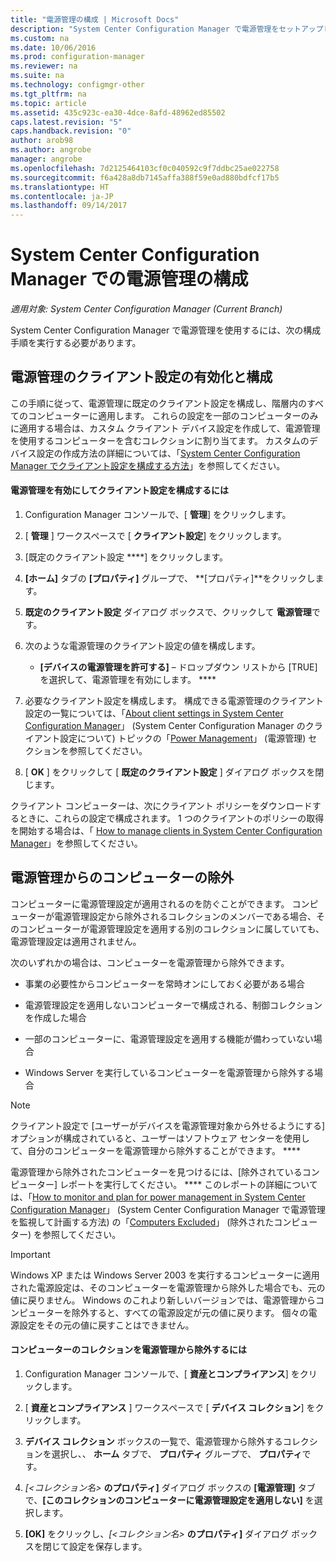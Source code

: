 ```yaml
---
title: "電源管理の構成 | Microsoft Docs"
description: "System Center Configuration Manager で電源管理をセットアップします。"
ms.custom: na
ms.date: 10/06/2016
ms.prod: configuration-manager
ms.reviewer: na
ms.suite: na
ms.technology: configmgr-other
ms.tgt_pltfrm: na
ms.topic: article
ms.assetid: 435c923c-ea30-4dce-8afd-48962ed85502
caps.latest.revision: "5"
caps.handback.revision: "0"
author: arob98
ms.author: angrobe
manager: angrobe
ms.openlocfilehash: 7d2125464103cf0c040592c9f7ddbc25ae022758
ms.sourcegitcommit: f6a428a8db7145affa388f59e0ad880bdfcf17b5
ms.translationtype: HT
ms.contentlocale: ja-JP
ms.lasthandoff: 09/14/2017
---
```

# <a name="configuring-power-management-in-system-center-configuration-manager"></a>System Center Configuration Manager での電源管理の構成

*適用対象: System Center Configuration Manager (Current Branch)*

System Center Configuration Manager で電源管理を使用するには、次の構成手順を実行する必要があります。  

## <a name="enable-and-configure-power-management-client-settings"></a>電源管理のクライアント設定の有効化と構成  
 この手順に従って、電源管理に既定のクライアント設定を構成し、階層内のすべてのコンピューターに適用します。 これらの設定を一部のコンピューターのみに適用する場合は、カスタム クライアント デバイス設定を作成して、電源管理を使用するコンピューターを含むコレクションに割り当てます。 カスタムのデバイス設定の作成方法の詳細については、「[System Center Configuration Manager でクライアント設定を構成する方法](../../../../core/clients/deploy/configure-client-settings.md)」を参照してください。  

#### <a name="to-enable-power-management-and-configure-client-settings"></a>電源管理を有効にしてクライアント設定を構成するには  

1.  Configuration Manager コンソールで、[ **管理**] をクリックします。  

2.  [ **管理** ] ワークスペースで [ **クライアント設定**] をクリックします。  

3.  [既定のクライアント設定 ****] をクリックします。  

4.  **[ホーム]** タブの **[プロパティ]** グループで、 **[プロパティ]**をクリックします。  

5.  **既定のクライアント設定** ダイアログ ボックスで、クリックして **電源管理**です。  

6.  次のような電源管理のクライアント設定の値を構成します。  

    -   **[デバイスの電源管理を許可する]** – ドロップダウン リストから [TRUE] を選択して、電源管理を有効にします。 ****  

7.  必要なクライアント設定を構成します。 構成できる電源管理のクライアント設定の一覧については、「[About client settings in System Center Configuration Manager](../../../../core/clients/deploy/about-client-settings.md)」 (System Center Configuration Manager のクライアント設定について) トピックの「[Power Management](../../../../core/clients/deploy/about-client-settings.md#power-management)」 (電源管理) セクションを参照してください。  

8.  [ **OK** ] をクリックして [ **既定のクライアント設定** ] ダイアログ ボックスを閉じます。  

 クライアント コンピューターは、次にクライアント ポリシーをダウンロードするときに、これらの設定で構成されます。 1 つのクライアントのポリシーの取得を開始する場合は、「 [How to manage clients in System Center Configuration Manager](../../../../core/clients/manage/manage-clients.md)」を参照してください。  

## <a name="exclude-computers-from-power-management"></a>電源管理からのコンピューターの除外  
 コンピューターに電源管理設定が適用されるのを防ぐことができます。 コンピューターが電源管理設定から除外されるコレクションのメンバーである場合、そのコンピューターが電源管理設定を適用する別のコレクションに属していても、電源管理設定は適用されません。  

 次のいずれかの場合は、コンピューターを電源管理から除外できます。  

-   事業の必要性からコンピューターを常時オンにしておく必要がある場合  

-   電源管理設定を適用しないコンピューターで構成される、制御コレクションを作成した場合  

-   一部のコンピューターに、電源管理設定を適用する機能が備わっていない場合  

-   Windows Server を実行しているコンピューターを電源管理から除外する場合  

> [!NOTE]  
>  クライアント設定で [ユーザーがデバイスを電源管理対象から外せるようにする] オプションが構成されていると、ユーザーはソフトウェア センターを使用して、自分のコンピューターを電源管理から除外することができます。 ****  

 電源管理から除外されたコンピューターを見つけるには、[除外されているコンピューター] レポートを実行してください。 **** このレポートの詳細については、「[How to monitor and plan for power management in System Center Configuration Manager](../../../../core/clients/manage/power/monitor-and-plan-for-power-management.md)」 (System Center Configuration Manager で電源管理を監視して計画する方法) の「[Computers Excluded](../../../../core/clients/manage/power/monitor-and-plan-for-power-management.md#BKMK_Excluded)」 (除外されたコンピューター) を参照してください。  

> [!IMPORTANT]  
>  Windows XP または Windows Server 2003 を実行するコンピューターに適用された電源設定は、そのコンピューターを電源管理から除外した場合でも、元の値に戻りません。 Windows のこれより新しいバージョンでは、電源管理からコンピューターを除外すると、すべての電源設定が元の値に戻ります。 個々の電源設定をその元の値に戻すことはできません。  

#### <a name="to-exclude-a-collection-of-computers-from-power-management"></a>コンピューターのコレクションを電源管理から除外するには  

1.  Configuration Manager コンソールで、[ **資産とコンプライアンス**] をクリックします。  

2.  [ **資産とコンプライアンス** ] ワークスペースで [ **デバイス コレクション**] をクリックします。  

3.  **デバイス コレクション** ボックスの一覧で、電源管理から除外するコレクションを選択し、、 **ホーム**  タブで、 **プロパティ** グループで、 **プロパティ**です。  

4.  *[<コレクション名\>* **のプロパティ]** ダイアログ ボックスの **[電源管理]** タブで、**[このコレクションのコンピューターに電源管理設定を適用しない]** を選択します。  

5.  **[OK]** をクリックし、*[<コレクション名\>* **のプロパティ]** ダイアログ ボックスを閉じて設定を保存します。  
